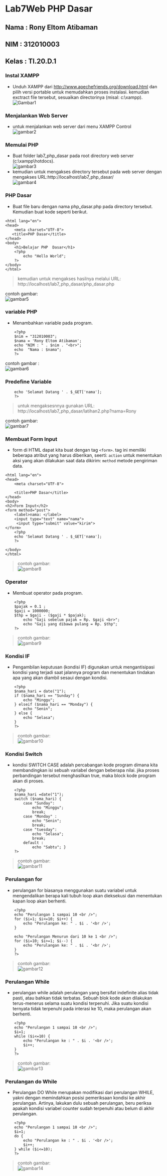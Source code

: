 # Lab7Web PHP Dasar
## Nama : Rony Eltom Atibaman
## NIM : 312010003
## Kelas : TI.20.D.1

### Instal XAMPP
* Unduh XAMPP dari http://www.apechefriends.org/download.html dan pilih versi portable untuk memudahkan proses instalasi. kemudian exctract file tersebut, sesuaikan directorinya (misal: c:\xampp).<br>
![Gambar1](screenshot/a.png)<br>

### Menjalankan Web Server
* untuk menjalankan web server dari menu XAMPP Control<br>
![gambar2](screenshot/b.png)<br>

### Memulai PHP
* Buat folder lab7_php_dasar pada root directory web server (c:\xampp\hotdocs).<br>
![gambar3](screenshot/c.png)<br>
* kemudian untuk mengakses directory tersebut pada web server dengan mengakses URL:http://localhost/lab7_php_dasar/ <br>
![gambar4](screenshot/d.png)

### PHP Dasar
* Buat file baru dengan nama php_dasar.php pada directory tersebut. Kemudian buat kode seperti berikut.<br>
```<!DOCTYPE html>
<html lang="en">
<head>
    <meta charset="UTF-8">
   <title>PHP Dasar</title>
</head>
<body>
    <h1>Belajar PHP  Dasar</h1>
    <?php
        echo "Hello World";
    ?>
</body>
</html>
```

> kemudian untuk mengakses hasilnya melalui URL: http://localhost/lab7_php_dasar/php_dasar.php<br>

contoh gambar:<br>
![gambar5](screenshot/2.png)

### variable PHP
* Menambahkan variable pada program.
``` <h1>Menggunakan Variabell</h1>
    <?php
    $nim = "312010003";
    $nama = 'Rony Eltom Atibaman';
    echo "NIM : " . $nim . "<br>";
    echo  "Nama : $nama";
    ?> 
```
contoh gambar :<br>
![gambar6](screenshot/4.png)

### Predefine Variable
``` <?php
    echo 'Selamat Datang ' . $_GET['nama'];
    ?>
```
> untuk mengaksesnnya gunakan URL: http://localhost/lab7_php_dasar/latihan2.php?nama=Rony <br>

contoh gambar:<br>
![gambar7](screenshot/6.png)

### Membuat Form Input
* form di HTML dapat kita buat dengan tag `<form>`. tag ini memiliki beberapa atribut yang harus diberikan, seerti: `action` untuk menentukan aksi yang akan dilakukan saat data dikirim: `method` metode pengiriman data.

```<!DOCTYPE html>
<html lang="en">
<head>
    <meta charset="UTF-8">
    
    <title>PHP Dasar</title>
</head>
<body>
<h2>Form Input</h2>
<form method="post">
    <label>nama: </label>
    <input type="text" name="nama">
     <input type="submit" value="kirim">
</form>
    <?php
    echo 'Selamat Datang ' . $_GET['nama'];
    ?>
    
</body>
</html>
```
> contoh gambar:<br>
![gambar8](screenshot/8.png)

### Operator
* Membuat operator pada program.

```<h1>Operator</h1>
    <?php
    $pajak = 0.1 ;
    $gaji = 1000000;
    $thp = $gaji - ($gaji * $pajak);
        echo "Gaji sebelum pajak = Rp. $gaji <br>";
        echo "Gaji yang dibawa pulang = Rp. $thp";
    ?>
```
> contoh gambar:<br>
![gambar9](screenshot/10)

### Kondisi IF
* Pengambilan keputusan (kondisi IF) digunakan untuk mengantisipasi kondisi yang terjadi saat jalannya program dan menentukan tindakan apa yang akan diambil sesaui dengan kondisi.
```<h1>Kondisi IF</h1>
    <?php
    $nama_hari = date("1");
    if ($nama_hari == "Sunday") {
        echo "Minggu";
    } elseif ($nama_hari == "Monday") {
        echo "Senin";
    } else {
        echo "Selasa";
    }
    ?>
```
> contoh gambar:<br>
![gambar10](screenshot/12.png)

### Kondisi Switch
* kondisi SWITCH CASE adalah percabangan kode program dimana kita membandingkan isi sebuah variabel dengan beberapa nilai. jika proses perbandingan tersebut menghasilkan true, maka block kode program akan di proses.

```<h1>Kondisi Switch</h1>
    <?php
    $nama_hari =date("1");
    switch ($nama_hari) {
        case "Sunday":
            echo "Minggu";
            break;
        case "Monday" :
            echo "Senin";
            break;
        case "tuesday":
            echo "Selasa";
            break;
        default :
            echo "Sabtu"; }
    ?>
```
> contoh gambar:<br>
![gambar11](screenshot/14.png)

### Perulangan for 
* perulangan for biasanya menggunakan suatu variabel untuk mengendalikan berapa kali tubuh loop akan dieksekusi dan menentukan kapan loop akan berhenti.

```<h1>Perulangan For</h1>
    <?php
    echo "Perulangan 1 sampai 10 <br />";
    for ($i=1; $i<=10; $i++) {
        echo "Perulangan ke: " . $i . '<br />';
    }

    echo "Perulangan Menurun dari 10 ke 1 <br />";
    for ($i=10; $i>=1; $i--) {
        echo "Perulangan ke: " . $i . '<br />';
    }
    ?>
```
> contoh gambar: <br>
![gambar12](screenshot/16.png)

### Perulangan While
* perulangan while adalah perulangan yang bersifat indefinite alias tidak pasti, atau bahkan tidak terbatas. Sebuah blok kode akan dilakukan terus-menerus selama suatu kondisi terpenuhi. Jika suatu kondisi ternyata tidak terpenuhi pada interasi ke 10, maka perulangan akan berhenti.

```<h1>Perulangan while</h1>
    <?php
    echo "Perulangan 1 sampai 10 <br />";
    $i=1;
    while ($i<=10) {
        echo "Perulangan ke : " . $i . '<br />';
        $i++;
    }
    ?>
```
> contoh gambar:<br>
![gambar13](screenshot/18.png)

### Perulangan do While
* Perulangan DO While merupakan modifikasi dari perulangan WHILE, yakni dengan memindahkan posisi pemeriksaan kondisi ke akhir perulangan. Artinya, lakukan dulu sebuah perulangan, beru periksa apakah kondisi variabel counter sudah terpenuhi atau belum di akhir perulangan.

```<h1>Perulangan dowhile</h1>
    <?php
    echo "Perulangan 1 sampai 10 <br />";
    $i=1;
    do {
        echo "Perulangan ke : " . $i . '<br />';
        $i++;
    } while ($i<=10);
    ?>
```
> contoh gambar:<br>
![gambar14](screenshot/20.png)



